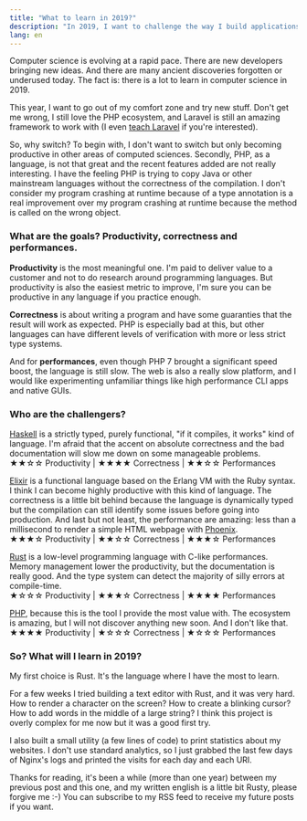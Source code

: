 ```yaml
---
title: "What to learn in 2019?"
description: "In 2019, I want to challenge the way I build applications by exploring other interesting technologies."
lang: en
---
```


Computer science is evolving at a rapid pace. There are new developers bringing new ideas. And there are many ancient discoveries forgotten or underused today. The fact is: there is a lot to learn in computer science in 2019. 

This year, I want to go out of my comfort zone and try new stuff. Don't get me wrong, I still love the PHP ecosystem, and Laravel is still an amazing framework to work with (I even [teach Laravel](https://www.formation-laravel.fr/) if you're interested).

So, why switch? To begin with, I don't want to switch but only becoming productive in other areas of computed sciences. Secondly, PHP, as a language, is not that great and the recent features added are not really interesting. I have the feeling PHP is trying to copy Java or other mainstream languages without the correctness of the compilation. I don't consider my program crashing at runtime because of a type annotation is a real improvement over my program crashing at runtime because the method is called on the wrong object.

### What are the goals? Productivity, correctness and performances.

**Productivity** is the most meaningful one. I'm paid to deliver value to a customer and not to do research around programming languages. But productivity is also the easiest metric to improve, I'm sure you can be productive in any language if you practice enough.

**Correctness** is about writing a program and have some guaranties that the result will work as expected. PHP is especially bad at this, but other languages can have different levels of verification with more or less strict type systems.

And for **performances**, even though PHP 7 brought a significant speed boost, the language is still slow. The web is also a really slow platform, and I would like experimenting unfamiliar things like high performance CLI apps and native GUIs. 

### Who are the challengers?

[Haskell](https://haskell-lang.org/) is a strictly typed, purely functional, "if it compiles, it works" kind of language. I'm afraid that the accent on absolute correctness and the bad documentation will slow me down on some manageable problems.
<br class="inline-block mb-2">
<span class="text-orange-light">★★</span><span class="text-orange-darker">☆☆</span> Productivity |
<span class="text-orange-light">★★★★</span><span class="text-orange-darker"></span> Correctness |
<span class="text-orange-light">★★</span><span class="text-orange-darker">☆☆</span> Performances

[Elixir](https://elixir-lang.org/) is a functional language based on the Erlang VM with the Ruby syntax. I think I can become highly productive with this kind of language. The correctness is a little bit behind because the language is dynamically typed but the compilation can still identify some issues before going into production. And last but not least, the performance are amazing: less than a millisecond to render a simple HTML webpage with [Phoenix](https://phoenixframework.org/).
<br class="inline-block mb-2">
<span class="text-orange-light">★★★</span><span class="text-orange-darker">☆</span> Productivity |
<span class="text-orange-light">★★</span><span class="text-orange-darker">☆☆</span> Correctness |
<span class="text-orange-light">★★★</span><span class="text-orange-darker">☆</span> Performances

[Rust](https://www.rust-lang.org/) is a low-level programming language with C-like performances. Memory management lower the productivity, but the documentation is really good. And the type system can detect the majority of silly errors at compile-time.
<br class="inline-block mb-2">
<span class="text-orange-light">★</span><span class="text-orange-darker">☆☆☆</span> Productivity |
<span class="text-orange-light">★★★</span><span class="text-orange-darker">☆</span> Correctness |
<span class="text-orange-light">★★★★</span><span class="text-orange-darker"></span> Performances

[PHP](https://secure.php.net/), because this is the tool I provide the most value with. The ecosystem is amazing, but I will not discover anything new soon. And I don't like that.
<br class="inline-block mb-2">
<span class="text-orange-light">★★★★</span><span class="text-orange-darker"></span> Productivity |
<span class="text-orange-light">★</span><span class="text-orange-darker">☆☆☆</span> Correctness |
<span class="text-orange-light">★</span><span class="text-orange-darker">☆☆☆</span> Performances

### So? What will I learn in 2019?

My first choice is Rust. It's the language where I have the most to learn.

For a few weeks I tried building a text editor with Rust, and it was very hard. How to render a character on the screen? How to create a blinking cursor? How to add words in the middle of a large string? I think this project is overly complex for me now but it was a good first try.

I also built a small utility (a few lines of code) to print statistics about my websites. I don't use standard analytics, so I just grabbed the last few days of Nginx's logs and printed the visits for each day and each URI.

Thanks for reading, it's been a while (more than one year) between my previous post and this one, and my written english is a little bit Rusty, please forgive me :-) You can subscribe to my RSS feed to receive my future posts if you want.
